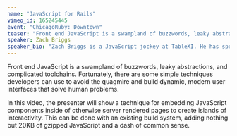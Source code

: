 ```yaml
---
name: "JavaScript for Rails"
vimeo_id: 165245445
event: "ChicagoRuby: Downtown"
teaser: "Front end JavaScript is a swampland of buzzwords, leaky abstractions, and complicated toolchains."
speaker: Zach Briggs
speaker_bio: "Zach Briggs is a JavaScript jockey at TableXI. He has spoken or taught workshops at RailsConf, CodeMash, Barcelona Ruby Conf, KalamazooX, and many more."
---
```


Front end JavaScript is a swampland of buzzwords, leaky abstractions, and complicated toolchains. Fortunately, there are some simple techniques developers can use to avoid the quagmire and build dynamic, modern user interfaces that solve human problems.

In this video, the presenter will show a technique for embedding JavaScript components inside of otherwise server rendered pages to create islands of interactivity. This can be done with an existing build system, adding nothing but 20KB of gzipped JavaScript and a dash of common sense.  
